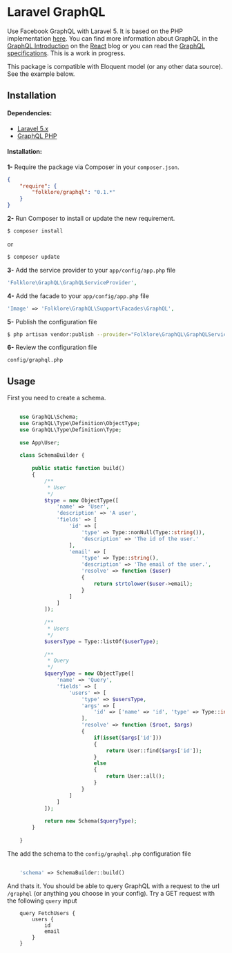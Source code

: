 # Laravel GraphQL

Use Facebook GraphQL with Laravel 5. It is based on the PHP implementation [here](https://github.com/webonyx/graphql-php). You can find more information about GraphQL in the [GraphQL Introduction](http://facebook.github.io/react/blog/2015/05/01/graphql-introduction.html) on the [React](http://facebook.github.io/react) blog or you can read the [GraphQL specifications](https://facebook.github.io/graphql/). This is a work in progress.

This package is compatible with Eloquent model (or any other data source). See the example below.

## Installation

#### Dependencies:

* [Laravel 5.x](https://github.com/laravel/laravel)
* [GraphQL PHP](https://github.com/webonyx/graphql-php)


#### Installation:

**1-** Require the package via Composer in your `composer.json`.
```json
{
	"require": {
		"folklore/graphql": "0.1.*"
	}
}
```

**2-** Run Composer to install or update the new requirement.

```bash
$ composer install
```

or

```bash
$ composer update
```

**3-** Add the service provider to your `app/config/app.php` file
```php
'Folklore\GraphQL\GraphQLServiceProvider',
```

**4-** Add the facade to your `app/config/app.php` file
```php
'Image' => 'Folklore\GraphQL\Support\Facades\GraphQL',
```

**5-** Publish the configuration file

```bash
$ php artisan vendor:publish --provider="Folklore\GraphQL\GraphQLServiceProvider"
```

**6-** Review the configuration file

```
config/graphql.php
```

## Usage

First you need to create a schema.

```php
    
    use GraphQL\Schema;
    use GraphQL\Type\Definition\ObjectType;
    use GraphQL\Type\Definition\Type;
    
    use App\User;
    
    class SchemaBuilder {
        
        public static function build()
        {
            /**
             * User
             */
            $type = new ObjectType([
                'name' => 'User',
                'description' => 'A user',
                'fields' => [
                    'id' => [
                        'type' => Type::nonNull(Type::string()),
                        'description' => 'The id of the user.'
                    ],
                    'email' => [
                        'type' => Type::string(),
                        'description' => 'The email of the user.',
                        'resolve' => function ($user)
                        {
                            return strtolower($user->email);
                        }
                    ]
                ]
            ]);
            
            /**
             * Users
             */
            $usersType = Type::listOf($userType);
            
            /**
             * Query
             */
            $queryType = new ObjectType([
                'name' => 'Query',
                'fields' => [
                    'users' => [
                        'type' => $usersType,
                        'args' => [
                            'id' => ['name' => 'id', 'type' => Type::int()]
                        ],
                        'resolve' => function ($root, $args)
                        {
                            if(isset($args['id']))
                            {
                                return User::find($args['id']);
                            }
                            else
                            {
                                return User::all();
                            }
                        }
                    ]
                ]
            ]);
            
            return new Schema($queryType);
        }
        
    }

```

The add the schema to the `config/graphql.php` configuration file

```php
    
    'schema' => SchemaBuilder::build()

```

And thats it. You should be able to query GraphQL with a request to the url `/graphql` (or anything you choose in your config). Try a GET request with the following `query` input

```
    query FetchUsers {
        users {
            id
            email
        }
    }
```
